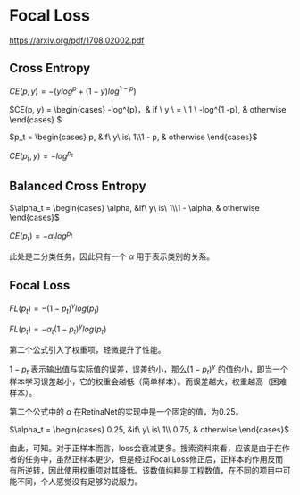 # Focal Loss

https://arxiv.org/pdf/1708.02002.pdf



## Cross Entropy

$CE(p, y) = - (ylog^p + (1 - y)log^{1 - p})$

$CE(p, y) = \begin{cases}  -log^{p}，& if \ y \ = \  1 \\ -log^{1 -p}, & otherwise \end{cases} $

$p_t = \begin{cases} p, &if\ y\ is\ 1\\1 - p, & otherwise \end{cases}$

$CE(p_t, y) = -log^{p_t}$



## Balanced Cross Entropy

$\alpha_t = \begin{cases} \alpha, &if\ y\ is\ 1\\1 -  \alpha, & otherwise \end{cases}$

$CE(p_t) = -\alpha_tlog^{p_t}$

此处是二分类任务，因此只有一个 $\alpha$ 用于表示类别的关系。



## Focal Loss

$FL(p_t) = -(1 - p_t)^{\gamma} log(p_t)$

$FL(p_t) = -\alpha_t(1-p_t)^{\gamma}log(p_t)$

第二个公式引入了权重项，轻微提升了性能。

$1 - p_t$ 表示输出值与实际值的误差，误差约小，那么$(1 - p_t)^{\gamma}$ 的值约小，即当一个样本学习误差越小，它的权重会越低（简单样本）。而误差越大，权重越高（困难样本）。

第二个公式中的 $\alpha$ 在RetinaNet的实现中是一个固定的值，为0.25。

$\alpha_t = \begin{cases} 0.25, &if\ y\ is\ 1\\ 0.75, & otherwise \end{cases}$

由此，可知。对于正样本而言，loss会衰减更多。搜索资料来看，应该是由于在作者的任务中，虽然正样本更少，但是经过Focal Loss修正后，正样本的作用反而有所逆转，因此使用权重项对其降低。该数值纯粹是工程数值，在不同的项目中可能不同，个人感觉没有足够的说服力。

